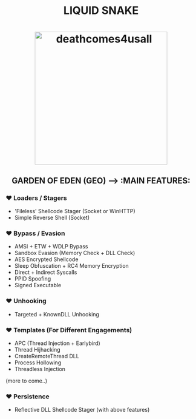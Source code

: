 <h1 align="center">
	LIQUID SNAKE<br />
</h1>

<h1 align="center">
	<img width="350" src="https://github.com/blackmamba442/Rx/assets/97571183/761d7c05-aac2-4a37-8e8e-495a508361c5" alt="deathcomes4usall">
</h1>

<h2 align="center">
	GARDEN OF EDEN (GEO) --> :MAIN FEATURES:<br />
</h2>


### ♥ Loaders / Stagers
- 'Fileless' Shellcode Stager (Socket or WinHTTP)<br />
- Simple Reverse Shell (Socket)

### ♥ Bypass / Evasion
- AMSI + ETW + WDLP Bypass<br />
- Sandbox Evasion (Memory Check + DLL Check)<br />
- AES Encrypted Shellcode<br />
- Sleep Obfuscation + RC4 Memory Encryption<br />
- Direct + Indirect Syscalls<br />
- PPID Spoofing<br />
- Signed Executable


### ♥ Unhooking
- Targeted + KnownDLL Unhooking<br />

### ♥ Templates (For Different Engagements)
- APC (Thread Injection + Earlybird)<br />
- Thread Hijhacking<br />
- CreateRemoteThread DLL<br />
- Process Hollowing<br />
- Threadless Injection<br />


(more to come..)

### ♥ Persistence
- Reflective DLL Shellcode Stager (with above features)

